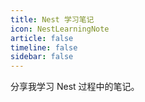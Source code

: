 ```yaml
---
title: Nest 学习笔记
icon: NestLearningNote
article: false
timeline: false
sidebar: false
---
```


分享我学习 Nest 过程中的笔记。

<Catalog base='/NestLearningNote/' level=1 />
